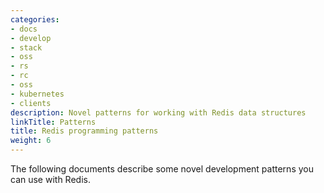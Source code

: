```yaml
---
categories:
- docs
- develop
- stack
- oss
- rs
- rc
- oss
- kubernetes
- clients
description: Novel patterns for working with Redis data structures
linkTitle: Patterns
title: Redis programming patterns
weight: 6
---
```


The following documents describe some novel development patterns you can use with Redis.
